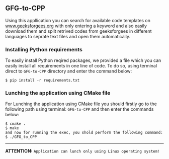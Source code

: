 ## GFG-to-CPP
Using this appllication you can search for available code templates on www.geeksforgees.org with only entering a keyword
and also easily download them and split retrived codes from geeksforgees in different languages to seprate text files and open them automatically.


### Installing Python requirements
To easily install Python reqired packages, we provided a file which you can easily install all requirements in one line of code.
To do so, using terminal direct to ``GFG-to-CPP`` directory and enter the command below:
```
$ pip install -r requirements.txt
```

### Lunching the application using CMake file
For Lunching the application using CMake file you should firstly go to the following path using terminal: ``GFG-to-CPP``
and then enter the commands below:
```
$ cmake .
$ make
and now for running the exec, you shold perform the following command:
$ ./GFG_to_CPP
```

----

**ATTENTION:** ``Application can lunch only using Linux operating system!``
